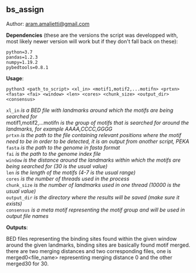 ## bs_assign
Author: aram.amalietti@gmail.com


**Dependencies** (these are the versions the script was developped with, most likely newer version will work but if they don't fall back on these):
```
python=3.7  
pandas=1.2.3  
numpy=1.19.2  
pybedtools=0.8.1  
```
**Usage**:  
  ```
  python3 <path_to_script> <xl_in> <motif1,motif2,...motifn> <prtxn> <fasta> <fai> <window> <len> <cores> <chunk_size> <output_dir> <consensus>  
  ```
  `xl_in` *is a BED file with landmarks around which the motifs are being searched for*  
  motif1,motif2,...motifn *is the group of motifs that is searched for around the landmarks, for example AAAA,CCCC,GGGG*  
  `prtxn` *is the path to the file containing relevant positions where the motif need to be in order to be detected, it is an output from another script, PEKA*  
  `fasta` *is the path to the genome in fasta format*  
  `fai` *is the path to the genome index file*  
  `window` *is the distance around the landmarks within which the motifs are being searched for (30 is the usual value)*  
  `len` *is the length of the motifs (4-7 is the usual range)*  
  `cores` *is the number of threads used in the process*  
  `chunk_size` *is the number of landmarks used in one thread (10000 is the usual value)*  
  `output_dir` *is the directory where the results will be saved (make sure it exists)*  
  `consensus` *is a meta motif representing the motif group and will be used in output file names*  
  
**Outputs**:

 BED files representing the binding sites found within the given window around the given landmarks, binding sites are basically found motif merged.  
 there are two merging distances and two corresponding files, one is merged0<file_name> representing merging distance 0 and the other merged30 for 30.
  
  
  
  

